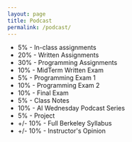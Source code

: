 ```yaml
---
layout: page
title: Podcast
permalink: /podcast/
---
```


* 5%  - In-class assignments
* 20% - Written Assignments
* 30% - Programming Assignments
* 10% - MidTerm Written Exam
* 5%  - Programming Exam 1
* 10% - Programming Exam 2
* 10% - Final Exam
* 5%  - Class Notes
* 10% - AI Wednesday Podcast Series 
* 5% - Project
* +/- 10% - Full Berkeley Syllabus
* +/- 10% - Instructor's Opinion


